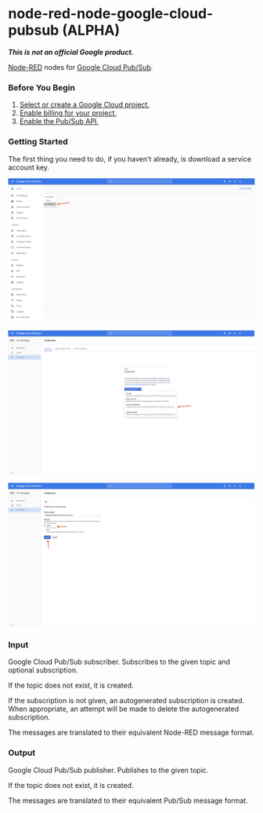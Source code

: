 node-red-node-google-cloud-pubsub **(ALPHA)**
=====================================

**_This is not an official Google product._**

[Node-RED](http://nodered.org) nodes for [Google Cloud Pub/Sub](https://cloud.google.com/pubsub/docs/).

### Before You Begin

1. [Select or create a Google Cloud project.](https://console.cloud.google.com/project)
2. [Enable billing for your project.](https://support.google.com/cloud/answer/6293499#enable-billing)
3. [Enable the Pub/Sub API.](https://console.cloud.google.com/flows/enableapi?apiid=pubsub)

### Getting Started

The first thing you need to do, if you haven't already, is download a service account key.

![Credentials](docs/1.png)

![Create Credentials](docs/2.png)

![Create JSON Credentials](docs/3.png)

### Input

Google Cloud Pub/Sub subscriber. Subscribes to the given topic and optional subscription.

If the topic does not exist, it is created.

If the subscription is not given, an autogenerated subscription is created. When appropriate, an attempt will be made to delete the autogenerated subscription.

The messages are translated to their equivalent Node-RED message format.

### Output

Google Cloud Pub/Sub publisher. Publishes to the given topic.

If the topic does not exist, it is created.

The messages are translated to their equivalent Pub/Sub message format.
